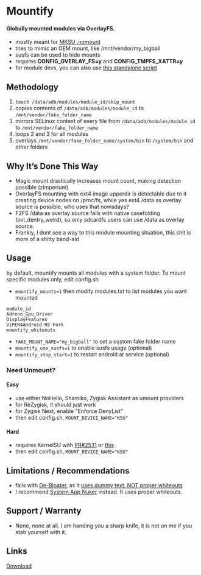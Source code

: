 # Mountify

#### Globally mounted modules via OverlayFS.

- mostly meant for [MKSU .nomount](https://github.com/5ec1cff/KernelSU/commit/76bfccd11f4c8953b35e1342a2461f45b7d21c22)
- tries to mimic an OEM mount, like /mnt/vendor/my_bigball
- susfs can be used to hide mounts
- requires **CONFIG_OVERLAY_FS=y** and **CONFIG_TMPFS_XATTR=y** 
- for module devs, you can also use [this standalone script](https://github.com/backslashxx/mountify/tree/standalone-script)

## Methodology
1. `touch /data/adb/modules/module_id/skip_mount`
2. copies contents of `/data/adb/modules/module_id` to `/mnt/vendor/fake_folder_name`
3. mirrors SELinux context of every file from `/data/adb/modules/module_id` to `/mnt/vendor/fake_folder_name`
4. loops 2 and 3 for all modules
5. overlays `/mnt/vendor/fake_folder_name/system/bin` to `/system/bin` and other folders

## Why It’s Done This Way
- Magic mount drastically increases mount count, making detection possible (zimperium)
- OverlayFS mounting with ext4 image upperdir is detectable due to it creating device nodes on /proc/fs, while yes ext4 /data as overlay source is possible, who uses that nowadays?
- F2FS /data as overlay source fails with native casefolding (ovl_dentry_weird), so only sdcardfs users can use /data as overlay source.
- Frankly, I dont see a way to this module mounting situation, this shit is more of a shitty band-aid 

## Usage
by default, mountify mounts all modules with a system folder. To mount specific modules only, edit config.sh


- `mountify_mounts=1` then modify modules.txt to list modules you want mounted

```
module_id
Adreno_Gpu_Driver
DisplayFeatures
ViPER4Android-RE-Fork
mountify_whiteouts
```
- `FAKE_MOUNT_NAME="my_bigball"` to set a custom fake folder name
- `mountify_use_susfs=1` to enable susfs usage (optional)
- `mountify_stop_start=1` to restart android at service (optional)

### Need Unmount?
#### Easy
- use either NoHello, Shamiko, Zygisk Assistant as umount providers
- for ReZygisk, it should just work
- for Zygisk Next, enable "Enforce DenyList"
- then edit config.sh, `MOUNT_DEVICE_NAME="KSU"`

#### Hard
- requires KernelSU with [PR#2531](https://github.com/tiann/KernelSU/pull/2531) or [this](https://github.com/backslashxx/KernelSU/commit/55394c816d84852e3d944419b38dfa4645ff96ee)
- then edit config.sh, `MOUNT_DEVICE_NAME="KSU"`

## Limitations / Recommendations
- fails with [De-Bloater](https://github.com/sunilpaulmathew/De-Bloater), as it [uses dummy text, NOT proper whiteouts](https://github.com/sunilpaulmathew/De-Bloater/blob/cadd523f0ad8208eab31e7db51f855b89ed56ffe/app/src/main/java/com/sunilpaulmathew/debloater/utils/Utils.java#L112)
- I recommend [System App Nuker](https://github.com/ChiseWaguri/systemapp_nuker/releases) instead. It uses proper whiteouts.

## Support / Warranty
- None, none at all. I am handing you a sharp knife, it is not on me if you stab yourself with it.

## Links
[Download](https://github.com/backslashxx/mountify/releases)



